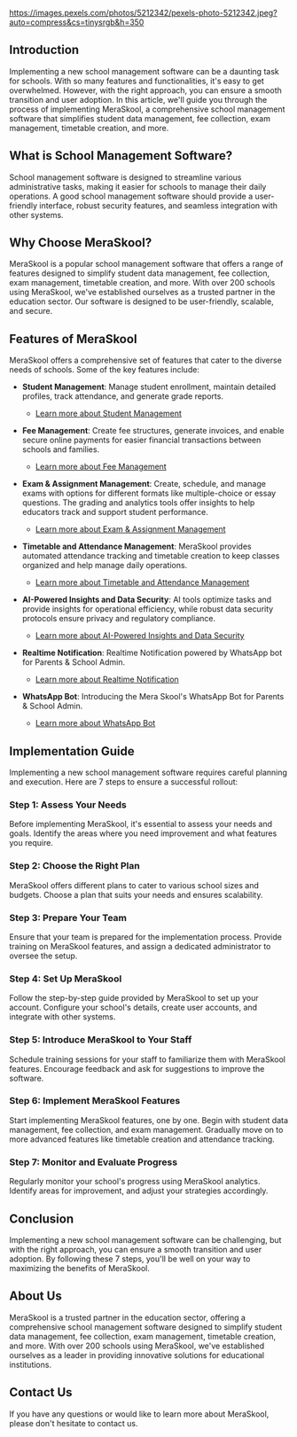 https://images.pexels.com/photos/5212342/pexels-photo-5212342.jpeg?auto=compress&cs=tinysrgb&h=350

Introduction
------------

Implementing a new school management software can be a daunting task for schools. With so many features and functionalities, it's easy to get overwhelmed. However, with the right approach, you can ensure a smooth transition and user adoption. In this article, we'll guide you through the process of implementing MeraSkool, a comprehensive school management software that simplifies student data management, fee collection, exam management, timetable creation, and more.

What is School Management Software?
---------------------------------

School management software is designed to streamline various administrative tasks, making it easier for schools to manage their daily operations. A good school management software should provide a user-friendly interface, robust security features, and seamless integration with other systems.

Why Choose MeraSkool?
---------------------

MeraSkool is a popular school management software that offers a range of features designed to simplify student data management, fee collection, exam management, timetable creation, and more. With over 200 schools using MeraSkool, we've established ourselves as a trusted partner in the education sector. Our software is designed to be user-friendly, scalable, and secure.

Features of MeraSkool
---------------------

MeraSkool offers a comprehensive set of features that cater to the diverse needs of schools. Some of the key features include:

*   **Student Management**: Manage student enrollment, maintain detailed profiles, track attendance, and generate grade reports.
    *   [Learn more about Student Management](https://www.meraskool.com/feature/student)

*   **Fee Management**: Create fee structures, generate invoices, and enable secure online payments for easier financial transactions between schools and families.
    *   [Learn more about Fee Management](https://www.meraskool.com/feature/fee)

*   **Exam & Assignment Management**: Create, schedule, and manage exams with options for different formats like multiple-choice or essay questions. The grading and analytics tools offer insights to help educators track and support student performance.
    *   [Learn more about Exam & Assignment Management](https://www.meraskool.com/feature/exam)

*   **Timetable and Attendance Management**: MeraSkool provides automated attendance tracking and timetable creation to keep classes organized and help manage daily operations.
    *   [Learn more about Timetable and Attendance Management](https://www.meraskool.com/feature/timetable)

*   **AI-Powered Insights and Data Security**: AI tools optimize tasks and provide insights for operational efficiency, while robust data security protocols ensure privacy and regulatory compliance.
    *   [Learn more about AI-Powered Insights and Data Security](https://www.meraskool.com/features)

*   **Realtime Notification**: Realtime Notification powered by WhatsApp bot for Parents & School Admin.
    *   [Learn more about Realtime Notification](https://www.meraskool.com/feature/whatsapp)

*   **WhatsApp Bot**: Introducing the Mera Skool's WhatsApp Bot for Parents & School Admin.
    *   [Learn more about WhatsApp Bot](https://www.meraskool.com/feature/whatsapp)

Implementation Guide
-----------------

Implementing a new school management software requires careful planning and execution. Here are 7 steps to ensure a successful rollout:
### Step 1: Assess Your Needs

Before implementing MeraSkool, it's essential to assess your needs and goals. Identify the areas where you need improvement and what features you require.

### Step 2: Choose the Right Plan

MeraSkool offers different plans to cater to various school sizes and budgets. Choose a plan that suits your needs and ensures scalability.

### Step 3: Prepare Your Team

Ensure that your team is prepared for the implementation process. Provide training on MeraSkool features, and assign a dedicated administrator to oversee the setup.

### Step 4: Set Up MeraSkool

Follow the step-by-step guide provided by MeraSkool to set up your account. Configure your school's details, create user accounts, and integrate with other systems.

### Step 5: Introduce MeraSkool to Your Staff

Schedule training sessions for your staff to familiarize them with MeraSkool features. Encourage feedback and ask for suggestions to improve the software.

### Step 6: Implement MeraSkool Features

Start implementing MeraSkool features, one by one. Begin with student data management, fee collection, and exam management. Gradually move on to more advanced features like timetable creation and attendance tracking.

### Step 7: Monitor and Evaluate Progress

Regularly monitor your school's progress using MeraSkool analytics. Identify areas for improvement, and adjust your strategies accordingly.

Conclusion
----------

Implementing a new school management software can be challenging, but with the right approach, you can ensure a smooth transition and user adoption. By following these 7 steps, you'll be well on your way to maximizing the benefits of MeraSkool.

About Us
------

MeraSkool is a trusted partner in the education sector, offering a comprehensive school management software designed to simplify student data management, fee collection, exam management, timetable creation, and more. With over 200 schools using MeraSkool, we've established ourselves as a leader in providing innovative solutions for educational institutions.

Contact Us
---------

If you have any questions or would like to learn more about MeraSkool, please don't hesitate to contact us.


